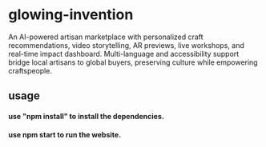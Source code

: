 # glowing-invention
An AI-powered artisan marketplace with personalized craft recommendations, video storytelling, AR previews, live workshops, and real-time impact dashboard. Multi-language and accessibility support bridge local artisans to global buyers, preserving culture while empowering craftspeople.

## usage
#### use "npm install" to install the dependencies.
#### use npm start to run the website.
